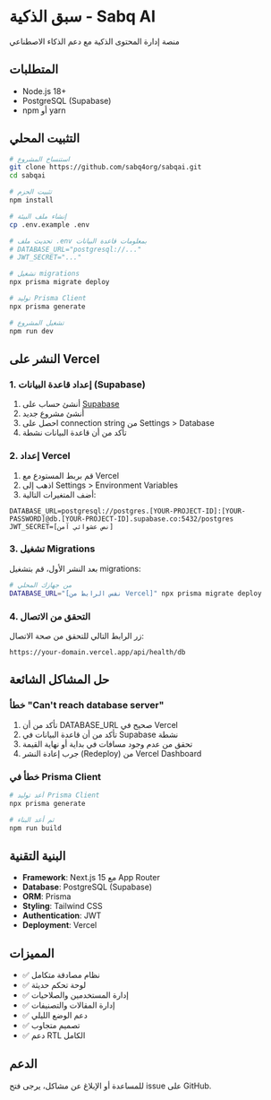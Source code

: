 # سبق الذكية - Sabq AI

منصة إدارة المحتوى الذكية مع دعم الذكاء الاصطناعي

## المتطلبات

- Node.js 18+ 
- PostgreSQL (Supabase)
- npm أو yarn

## التثبيت المحلي

```bash
# استنساخ المشروع
git clone https://github.com/sabq4org/sabqai.git
cd sabqai

# تثبيت الحزم
npm install

# إنشاء ملف البيئة
cp .env.example .env

# تحديث ملف .env بمعلومات قاعدة البيانات
# DATABASE_URL="postgresql://..."
# JWT_SECRET="..."

# تشغيل migrations
npx prisma migrate deploy

# توليد Prisma Client
npx prisma generate

# تشغيل المشروع
npm run dev
```

## النشر على Vercel

### 1. إعداد قاعدة البيانات (Supabase)

1. أنشئ حساب على [Supabase](https://supabase.com)
2. أنشئ مشروع جديد
3. احصل على connection string من Settings > Database
4. تأكد من أن قاعدة البيانات نشطة

### 2. إعداد Vercel

1. قم بربط المستودع مع Vercel
2. اذهب إلى Settings > Environment Variables
3. أضف المتغيرات التالية:

```
DATABASE_URL=postgresql://postgres.[YOUR-PROJECT-ID]:[YOUR-PASSWORD]@db.[YOUR-PROJECT-ID].supabase.co:5432/postgres
JWT_SECRET=[نص عشوائي آمن]
```

### 3. تشغيل Migrations

بعد النشر الأول، قم بتشغيل migrations:

```bash
# من جهازك المحلي
DATABASE_URL="[نفس الرابط من Vercel]" npx prisma migrate deploy
```

### 4. التحقق من الاتصال

زر الرابط التالي للتحقق من صحة الاتصال:
```
https://your-domain.vercel.app/api/health/db
```

## حل المشاكل الشائعة

### خطأ "Can't reach database server"

1. تأكد من أن DATABASE_URL صحيح في Vercel
2. تأكد من أن قاعدة البيانات في Supabase نشطة
3. تحقق من عدم وجود مسافات في بداية أو نهاية القيمة
4. جرب إعادة النشر (Redeploy) من Vercel Dashboard

### خطأ في Prisma Client

```bash
# أعد توليد Prisma Client
npx prisma generate

# ثم أعد البناء
npm run build
```

## البنية التقنية

- **Framework**: Next.js 15 مع App Router
- **Database**: PostgreSQL (Supabase)
- **ORM**: Prisma
- **Styling**: Tailwind CSS
- **Authentication**: JWT
- **Deployment**: Vercel

## المميزات

- ✅ نظام مصادقة متكامل
- ✅ لوحة تحكم حديثة
- ✅ إدارة المستخدمين والصلاحيات
- ✅ إدارة المقالات والتصنيفات
- ✅ دعم الوضع الليلي
- ✅ تصميم متجاوب
- ✅ دعم RTL الكامل

## الدعم

للمساعدة أو الإبلاغ عن مشاكل، يرجى فتح issue على GitHub.
